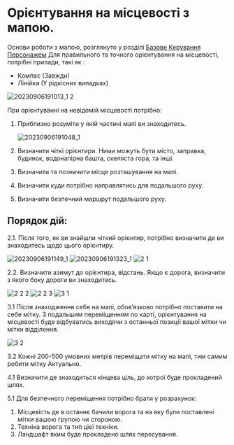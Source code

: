 # Орієнтування на місцевості з мапою.

Основи роботи з мапою, розглянуто у розділі [Базове Керування Персонажем](https://github.com/vsrJaguar/Materials/tree/main/%D0%91%D0%B0%D0%B7%D0%BE%D0%B2%D0%B5%20%D0%9A%D0%B5%D1%80%D1%83%D0%B2%D0%B0%D0%BD%D0%BD%D1%8F%20%D0%9F%D0%B5%D1%80%D1%81%D0%BE%D0%BD%D0%B0%D0%B6%D0%B5%D0%BC) 
Для правильного та точного орієнтування на місцевості, потрібні прилади, такі як : 
- Компас (Завжди)
- Лінійка (У рідкісних випадках)

 ![20230906191013_1 2](https://github.com/vsrJaguar/Materials/assets/83435477/a2de2c83-d589-460c-a80c-cec7cd52d6b5)

При орієнтуванні на невідомій місцевості потрібно: 
1. Приблизно розуміти у якій частині мапі ви знаходитесь.

   ![20230906191048_1](https://github.com/vsrJaguar/Materials/assets/83435477/ede1ffa9-d8dd-4a6e-9604-bbc5570133b0)

2. Визначити чіткі орієнтири. Ними можуть бути місто, заправка, будинок, водонапірна башта, скеляста гора, та інші.
3. Визначити та позначити місце розташування на мапі.


4. Визначити куди потрібно направлятись для подальшого руху.
6. Визначити безпечний маршрут подальшого руху.

## Порядок дій:
2.1. Після того, як ви знайшли чіткий орієнтир, потрібно визначити де ви знаходитесь щодо цього орієнтиру.

![20230906191149_1](https://github.com/vsrJaguar/Materials/assets/83435477/242d5d67-c1ef-4fac-b30d-a306522608cd)
![20230906191323_1](https://github.com/vsrJaguar/Materials/assets/83435477/bc9de228-3771-40c4-ba8d-6e517a9c2a53)
![2 1](https://github.com/vsrJaguar/Materials/assets/83435477/3981415f-f55d-417f-9ffe-00a04b6116c8)
   
2.2. Визначити азимут до орієнтира, відстань. Якщо є дорога, визначити з якого боку дороги ви знаходитесь.

![2 2 2](https://github.com/vsrJaguar/Materials/assets/83435477/c0f0bcfa-bd55-495a-a421-71da49183f94)
![2 2 3](https://github.com/vsrJaguar/Materials/assets/83435477/a4da9177-2a8d-4fc2-aee9-0bf11d26b82b)
![3 1](https://github.com/vsrJaguar/Materials/assets/83435477/acb93e0a-35c5-4a04-b684-c4fd5f030ba4)

3.1 Після знаходження себе на мапі, обовʼязково потрібно поставити на себе мітку. З подальшим переміщенням по карті, орієнтування на місцевості буде відбуватись виходячи з останньої позиції вашої мітки чи мітки відділення.

![3 2](https://github.com/vsrJaguar/Materials/assets/83435477/a7508b9a-fc55-4b3c-8e9c-851d63175262)

3.2 Кожні 200-500 умовних метрів переміщати мітку на мапі, тим самим робити мітку Актуально.

4.1 Визначити де знаходиться кінцева ціль, до котрої буде прокладений шлях.

5.1  Для безпечного переміщення потрібно брати у розрахунок:
1. Місцевість де в останнє бачили ворога та на яку були поставлені мітки вашою групою чи стороною.
2. Техніка ворога та тип цієї техніки.
3. Ландшафт яким буде прокладено шлях  пересування.
